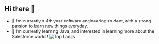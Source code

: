 ## Hi there 👋

- 🔭 I’m currently a 4th year software engineering student, with a strong passion to learn new things everyday.
- 🌱 I’m currently learning Java, and interested in learning more about the Salesforce world !
 ![Top Langs](https://github-readme-stats.vercel.app/api/top-langs/?username=Hibachioua&layout=compact&theme=radical)

